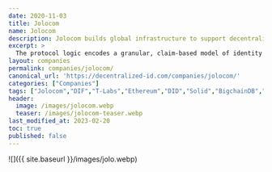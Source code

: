 ```yaml
---
date: 2020-11-03
title: Jolocom
name: Jolocom
description: Jolocom builds global infrastructure to support decentralized digital identity management. 
excerpt: >
  The protocol logic encodes a granular, claim-based model of identity that is highly generalized and unrestrictive in scope in order to accommodate a multiplicity of potential use cases and broad range of subjects of identity (users), including individual persons as well non-person entities like organizations (e.g. companies, governmental bodies), IoT devices (e.g. hardware/software agents), and autonomous agents (e.g. DAOs).
layout: companies
permalink: companies/jolocom/
canonical_url: 'https://decentralized-id.com/companies/jolocom/'
categories: ["Companies"]
tags: ["Jolocom","DIF","T-Labs","Ethereum","DID","Solid","BigchainDB","IOTA","Web3"]
header:
  image: /images/jolocom.webp
  teaser: /images/jolocom-teaser.webp
last_modified_at: 2023-02-20
toc: true
published: false
---
```

![]({{ site.baseurl }}/images/jolo.webp)